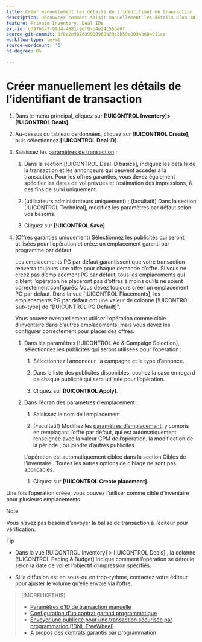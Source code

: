 ```yaml
---
title: Créer manuellement les détails de l’identifiant de transaction
description: Découvrez comment saisir manuellement les détails d’un ID de transaction.
feature: Private Inventory, Deal IDs
exl-id: cd9763a7-99d4-4881-9df9-b4e24c55be0f
source-git-commit: 0f0a2e907d39900968b29c3b59c8034b604911ce
workflow-type: tm+mt
source-wordcount: '0'
ht-degree: 0%

---
```


# Créer manuellement les détails de l’identifiant de transaction

1. Dans le menu principal, cliquez sur **[!UICONTROL Inventory]> [!UICONTROL Deals].**

1. Au-dessus du tableau de données, cliquez sur **[!UICONTROL Create]**, puis sélectionnez **[!UICONTROL Deal ID]**.

1. Saisissez les [paramètres de transaction](deal-id-settings.md) :

   1. Dans la section [!UICONTROL Deal ID basics], indiquez les détails de la transaction et les annonceurs qui peuvent accéder à la transaction. Pour les offres garanties, vous devez également spécifier les dates de vol prévues et l’estimation des impressions, à des fins de suivi uniquement.

   1. (utilisateurs administrateurs uniquement) ; (facultatif) Dans la section [!UICONTROL Technical], modifiez les paramètres par défaut selon vos besoins.

   1. Cliquez sur **[!UICONTROL Save]**.

1. (Offres garanties uniquement) Sélectionnez les publicités qui seront utilisées pour l’opération et créez un emplacement garanti par programme par défaut.

   Les emplacements PG par défaut garantissent que votre transaction renverra toujours une offre pour chaque demande d’offre. Si vous ne créez pas d’emplacement PG par défaut, tous les emplacements qui ciblent l’opération ne placeront pas d’offres à moins qu’ils ne soient correctement configurés. Vous devez toujours créer un emplacement PG par défaut. Dans la vue [!UICONTROL Placements], les emplacements PG par défaut ont une valeur de colonne [!UICONTROL Sub-type] de &quot;[!UICONTROL PG Default]&quot;.

   Vous pouvez éventuellement utiliser l’opération comme cible d’inventaire dans d’autres emplacements, mais vous devez les configurer correctement pour placer des offres.

   1. Dans les paramètres [!UICONTROL Ad & Campaign Selection], sélectionnez les publicités qui seront utilisées pour l’opération :

      1. Sélectionnez l’annonceur, la campagne et le type d’annonce.

      1. Dans la liste des publicités disponibles, cochez la case en regard de chaque publicité qui sera utilisée pour l’opération.

      1. Cliquez sur **[!UICONTROL Apply]**.
   1. Dans l’écran des paramètres d’emplacement :

      1. Saisissez le nom de l’emplacement.

      1. (Facultatif) Modifiez les [paramètres d’emplacement](/help/dsp/campaign-management/placements/placement-settings.md), y compris en remplaçant l’offre par défaut, qui est automatiquement renseignée avec la valeur CPM de l’opération. la modification de la période ; ou joindre d’autres publicités.

      L’opération est automatiquement ciblée dans la section Cibles de l’inventaire . Toutes les autres options de ciblage ne sont pas applicables.

      1. Cliquez sur **[!UICONTROL Create placement]**.



Une fois l’opération créée, vous pouvez l’utiliser comme cible d’inventaire pour plusieurs emplacements.

>[!NOTE]
>
> Vous n’avez pas besoin d’envoyer la balise de transaction à l’éditeur pour vérification.

>[!TIP]
>
>* Dans la vue [!UICONTROL Inventory] > [!UICONTROL Deals] , la colonne [!UICONTROL Pacing & Budget] indique comment l’opération se déroule selon la date de vol et l’objectif d’impression spécifiés.
>
>* Si la diffusion est en sous-ou en trop-rythme, contactez votre éditeur pour ajuster le volume qu’elle envoie via l’offre.


>[!MORELIKETHIS]
>
>* [Paramètres d’ID de transaction manuelle](deal-id-settings.md)
>* [Configuration d’un contrat garanti programmatique](programmatic-guaranteed-set-up.md)
>* [Envoyer une publicité pour une transaction sécurisée par programmation [!DNL FreeWheel]](freewheel-submit.md)
>* [A propos des contrats garantis par programmation](programmatic-guaranteed-about.md)

